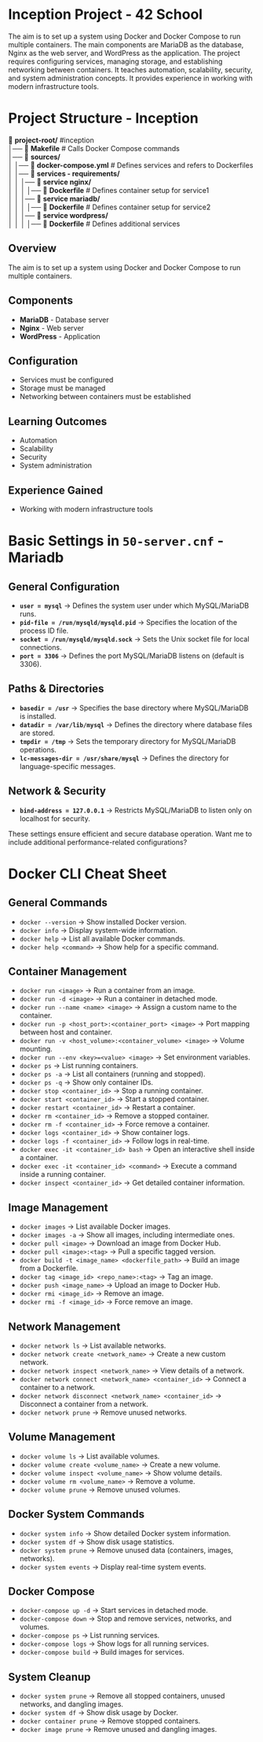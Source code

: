 # Inception Project - 42 School

The aim is to set up a system using Docker and Docker Compose to run multiple containers. The main components are MariaDB as the database, Nginx as the web server, and WordPress as the application. The project requires configuring services, managing storage, and establishing networking between containers. It teaches automation, scalability, security, and system administration concepts. It provides experience in working with modern infrastructure tools.
# Project Structure - Inception

📂 **project-root/** #inception  
│── 📄 **Makefile**         # Calls Docker Compose commands  
│── 📂 **sources/**  
│   │── 📄 **docker-compose.yml**  # Defines services and refers to Dockerfiles  
│   │── 📂 **services - requirements/**  
│   │   │── 📂 **service nginx/**  
│   │   │   │── 📄 **Dockerfile**  # Defines container setup for service1  
│   │   │── 📂 **service mariadb/**  
│   │   │   │── 📄 **Dockerfile**  # Defines container setup for service2  
│   │   │── 📂 **service wordpress/**  
│   │   │   │── 📄 **Dockerfile**  # Defines additional services  


## Overview  
The aim is to set up a system using Docker and Docker Compose to run multiple containers.  

## Components  
- **MariaDB** - Database server  
- **Nginx** - Web server  
- **WordPress** - Application  

## Configuration  
- Services must be configured  
- Storage must be managed  
- Networking between containers must be established  

## Learning Outcomes  
- Automation  
- Scalability  
- Security  
- System administration  

## Experience Gained  
- Working with modern infrastructure tools  


# Basic Settings in `50-server.cnf` - Mariadb

## General Configuration
- **`user = mysql`** → Defines the system user under which MySQL/MariaDB runs.
- **`pid-file = /run/mysqld/mysqld.pid`** → Specifies the location of the process ID file.
- **`socket = /run/mysqld/mysqld.sock`** → Sets the Unix socket file for local connections.
- **`port = 3306`** → Defines the port MySQL/MariaDB listens on (default is 3306).

## Paths & Directories
- **`basedir = /usr`** → Specifies the base directory where MySQL/MariaDB is installed.
- **`datadir = /var/lib/mysql`** → Defines the directory where database files are stored.
- **`tmpdir = /tmp`** → Sets the temporary directory for MySQL/MariaDB operations.
- **`lc-messages-dir = /usr/share/mysql`** → Defines the directory for language-specific messages.

## Network & Security
- **`bind-address = 127.0.0.1`** → Restricts MySQL/MariaDB to listen only on localhost for security.

These settings ensure efficient and secure database operation. Want me to include additional performance-related configurations?
# Docker CLI Cheat Sheet

## General Commands
- `docker --version` → Show installed Docker version.
- `docker info` → Display system-wide information.
- `docker help` → List all available Docker commands.
- `docker help <command>` → Show help for a specific command.

## Container Management
- `docker run <image>` → Run a container from an image.
- `docker run -d <image>` → Run a container in detached mode.
- `docker run --name <name> <image>` → Assign a custom name to the container.
- `docker run -p <host_port>:<container_port> <image>` → Port mapping between host and container.
- `docker run -v <host_volume>:<container_volume> <image>` → Volume mounting.
- `docker run --env <key>=<value> <image>` → Set environment variables.
- `docker ps` → List running containers.
- `docker ps -a` → List all containers (running and stopped).
- `docker ps -q` → Show only container IDs.
- `docker stop <container_id>` → Stop a running container.
- `docker start <container_id>` → Start a stopped container.
- `docker restart <container_id>` → Restart a container.
- `docker rm <container_id>` → Remove a stopped container.
- `docker rm -f <container_id>` → Force remove a container.
- `docker logs <container_id>` → Show container logs.
- `docker logs -f <container_id>` → Follow logs in real-time.
- `docker exec -it <container_id> bash` → Open an interactive shell inside a container.
- `docker exec -it <container_id> <command>` → Execute a command inside a running container.
- `docker inspect <container_id>` → Get detailed container information.

## Image Management
- `docker images` → List available Docker images.
- `docker images -a` → Show all images, including intermediate ones.
- `docker pull <image>` → Download an image from Docker Hub.
- `docker pull <image>:<tag>` → Pull a specific tagged version.
- `docker build -t <image_name> <dockerfile_path>` → Build an image from a Dockerfile.
- `docker tag <image_id> <repo_name>:<tag>` → Tag an image.
- `docker push <image_name>` → Upload an image to Docker Hub.
- `docker rmi <image_id>` → Remove an image.
- `docker rmi -f <image_id>` → Force remove an image.

## Network Management
- `docker network ls` → List available networks.
- `docker network create <network_name>` → Create a new custom network.
- `docker network inspect <network_name>` → View details of a network.
- `docker network connect <network_name> <container_id>` → Connect a container to a network.
- `docker network disconnect <network_name> <container_id>` → Disconnect a container from a network.
- `docker network prune` → Remove unused networks.

## Volume Management
- `docker volume ls` → List available volumes.
- `docker volume create <volume_name>` → Create a new volume.
- `docker volume inspect <volume_name>` → Show volume details.
- `docker volume rm <volume_name>` → Remove a volume.
- `docker volume prune` → Remove unused volumes.

## Docker System Commands
- `docker system info` → Show detailed Docker system information.
- `docker system df` → Show disk usage statistics.
- `docker system prune` → Remove unused data (containers, images, networks).
- `docker system events` → Display real-time system events.

## Docker Compose
- `docker-compose up -d` → Start services in detached mode.
- `docker-compose down` → Stop and remove services, networks, and volumes.
- `docker-compose ps` → List running services.
- `docker-compose logs` → Show logs for all running services.
- `docker-compose build` → Build images for services.

## System Cleanup
- `docker system prune` → Remove all stopped containers, unused networks, and dangling images.
- `docker system df` → Show disk usage by Docker.
- `docker container prune` → Remove stopped containers.
- `docker image prune` → Remove unused and dangling images.

